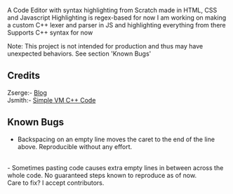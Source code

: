 A Code Editor with syntax highlighting from Scratch made in HTML, CSS and Javascript
Highlighting is regex-based for now
I am working on making a custom C++ lexer and parser in JS and highlighting everything from there
Supports C++ syntax for now

Note: This project is not intended for production and thus may have unexpected behaviors. See section 'Known Bugs'

## Credits
Zserge:- [Blog](https://zserge.com/posts/js-editor/)
<br>
Jsmith:- [Simple VM C++ Code](https://cplusplus.com/forum/lounge/13042/#msg63791)

## Known Bugs
- Backspacing on an empty line moves the caret to the end of the line above. Reproducible without any effort.
<br>
- Sometimes pasting code causes extra empty lines in between across the whole code. No guaranteed steps known to reproduce as of now.

<br>
Care to fix? I accept contributors.
